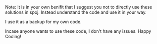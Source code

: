 
Note:
It is in your own benifit that I suggest you not to directly use these solutions in spoj. Instead understand the code and use it in your way.

I use it as a backup for my own code.

Incase anyone wants to use these code, I don't have any issues.
Happy Coding!

